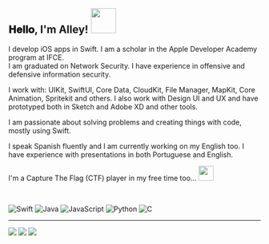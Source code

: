 <h2> 𝐇𝐞𝐥𝐥𝐨, I'm Alley!  <img src="https://media.giphy.com/media/mGcNjsfWAjY5AEZNw6/giphy.gif" width="50"></h2>

I develop iOS apps in Swift. I am a scholar in the Apple Developer Academy program at IFCE.<br>
I am graduated on Network Security.
I have experience in offensive and defensive information security.

I work with: UIKit, SwiftUI, Core Data, CloudKit, File Manager, MapKit, Core Animation, Spritekit and others. I also work with Design UI and UX and have prototyped both in Sketch and Adobe XD and other tools.

 I am passionate about solving problems and creating things with code, mostly using Swift.

I speak Spanish fluently and I am currently working on my English too.
I have experience with presentations in both Portuguese and English.


I'm a Capture The Flag (CTF) player in my free time too... <img src="https://media.giphy.com/media/WUlplcMpOCEmTGBtBW/giphy.gif" width="30"> 

<br/>

![Swift](https://img.shields.io/badge/-Swift-000000?style=flat&logo=Swift)
![Java](https://img.shields.io/badge/-Java-000000?style=flat&logo=Java&logoColor=007396)
![JavaScript](https://img.shields.io/badge/-JavaScript-000000?style=flat&logo=javascript)
![Python](https://img.shields.io/badge/-Python-000000?style=flat&logo=python)
![C](https://img.shields.io/badge/-C-000000?style=flat&logo=C)

--------------------------------------------------------

[![](https://img.shields.io/badge/LinkedIn-Alley-blue)](https://www.linkedin.com/in/halley-pereira/)
[![](https://img.shields.io/badge/medium-Alley-9c88e3)](https://medium.com/@alleypereira)
[![](https://img.shields.io/badge/hackthebox-Alley-orange)](https://www.hackthebox.eu/profile/63790)
